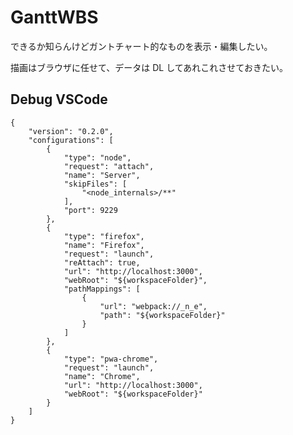 # GanttWBS

できるか知らんけどガントチャート的なものを表示・編集したい。

描画はブラウザに任せて、データは DL してあれこれさせておきたい。

## Debug VSCode

```jsonc
{
	"version": "0.2.0",
	"configurations": [
		{
			"type": "node",
			"request": "attach",
			"name": "Server",
			"skipFiles": [
				"<node_internals>/**"
			],
			"port": 9229
		},
		{
			"type": "firefox",
			"name": "Firefox",
			"request": "launch",
			"reAttach": true,
			"url": "http://localhost:3000",
			"webRoot": "${workspaceFolder}",
			"pathMappings": [
				{
					"url": "webpack://_n_e",
					"path": "${workspaceFolder}"
				}
			]
		},
		{
			"type": "pwa-chrome",
			"request": "launch",
			"name": "Chrome",
			"url": "http://localhost:3000",
			"webRoot": "${workspaceFolder}"
		}
	]
}
```
